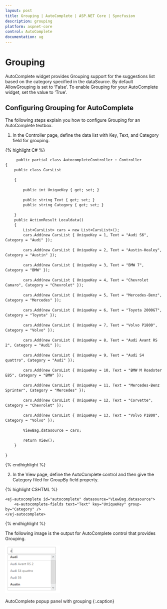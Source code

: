 ```yaml
---
layout: post
title: Grouping | AutoComplete | ASP.NET Core | Syncfusion
description: grouping
platform: aspnet-core
control: AutoComplete
documentation: ug
---
```


# Grouping

AutoComplete widget provides Grouping support for the suggestions list based on the category specified in the dataSource. By default AllowGrouping is set to ‘False’. To enable Grouping for your AutoComplete widget, set the value to ‘True’.

## Configuring Grouping for AutoComplete

The following steps explain you how to configure Grouping for an AutoComplete textbox.



1. In the Controller page, define the data list with Key, Text, and Category field for grouping.


{% highlight C# %}
   
		 public partial class AutocompleteController : Controller
    {
        public class CarsList

        {

            public int UniqueKey { get; set; }

            public string Text { get; set; }
            public string Category { get; set; }

        }
        public ActionResult Localdata()
        {
            List<CarsList> cars = new List<CarsList>();
            cars.Add(new CarsList { UniqueKey = 1, Text = "Audi S6", Category = "Audi" });

            cars.Add(new CarsList { UniqueKey = 2, Text = "Austin-Healey", Category = "Austin" });

            cars.Add(new CarsList { UniqueKey = 3, Text = "BMW 7", Category = "BMW" });

            cars.Add(new CarsList { UniqueKey = 4, Text = "Chevrolet Camaro", Category = "Chevrolet" });

            cars.Add(new CarsList { UniqueKey = 5, Text = "Mercedes-Benz", Category = "Mercedes" });

            cars.Add(new CarsList { UniqueKey = 6, Text = "Toyota 2000GT", Category = "Toyota" });

            cars.Add(new CarsList { UniqueKey = 7, Text = "Volvo P1800", Category = "Volvo" });

            cars.Add(new CarsList { UniqueKey = 8, Text = "Audi Avant RS 2", Category = "Audi" });

            cars.Add(new CarsList { UniqueKey = 9, Text = "Audi S4 quattro", Category = "Audi" });

            cars.Add(new CarsList { UniqueKey = 10, Text = "BMW M Roadster E85", Category = "BMW" });

            cars.Add(new CarsList { UniqueKey = 11, Text = "Mercedes-Benz Sprinter", Category = "Mercedes" });

            cars.Add(new CarsList { UniqueKey = 12, Text = "Corvette", Category = "Chevrolet" });

            cars.Add(new CarsList { UniqueKey = 13, Text = "Volvo P1800", Category = "Volvo" });

            ViewBag.datasource = cars;

            return View();
        }

    }

{% endhighlight %}
   

2. In the View page, define the AutoComplete control and then give the Category filed for GroupBy field property.


{% highlight CSHTML %}

    <ej-autocomplete id="autocomplete" datasource="ViewBag.datasource">
        <e-autocomplete-fields text="Text" key="UniqueKey" group-by="Category" />
    </ej-autocomplete>

{% endhighlight %}
  




The following image is the output for AutoComplete control that provides Grouping.

![](Grouping_images/Grouping_img1.png)

AutoComplete popup panel with grouping
{:.caption}

